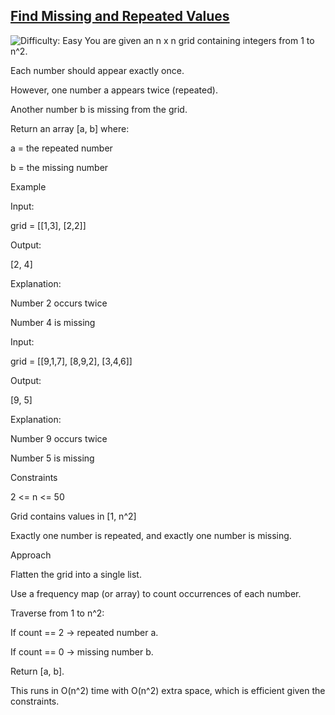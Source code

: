 <h2><a href="https://leetcode.com/problems/find-missing-and-repeated-values">Find Missing and Repeated Values</a></h2> <img src='https://img.shields.io/badge/Difficulty-Easy-brightgreen' alt='Difficulty: Easy' />
You are given an n x n grid containing integers from 1 to n^2.

Each number should appear exactly once.

However, one number a appears twice (repeated).

Another number b is missing from the grid.

Return an array [a, b] where:

a = the repeated number

b = the missing number

Example

Input:

grid = [[1,3],
        [2,2]]


Output:

[2, 4]


Explanation:

Number 2 occurs twice

Number 4 is missing

Input:

grid = [[9,1,7],
        [8,9,2],
        [3,4,6]]


Output:

[9, 5]


Explanation:

Number 9 occurs twice

Number 5 is missing

Constraints

2 <= n <= 50

Grid contains values in [1, n^2]

Exactly one number is repeated, and exactly one number is missing.

Approach

Flatten the grid into a single list.

Use a frequency map (or array) to count occurrences of each number.

Traverse from 1 to n^2:

If count == 2 → repeated number a.

If count == 0 → missing number b.

Return [a, b].

This runs in O(n^2) time with O(n^2) extra space, which is efficient given the constraints.
